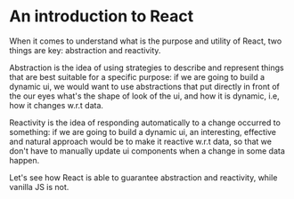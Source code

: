 # An introduction to React
When it comes to understand what is the purpose and utility of React, two things are key: abstraction and reactivity.

Abstraction is the idea of using strategies to describe and represent things that are best suitable for a specific purpose: if we are going to build a dynamic ui, we would want to use abstractions that put directly in front of the our eyes what's the shape of look of the ui, and how it is dynamic, i.e, how it changes w.r.t data.

Reactivity is the idea of responding automatically to a change occurred to something: if we are going to build a dynamic ui, an interesting, effective and natural approach would be to make it reactive w.r.t data, so that we don't have to manually update ui components when a change in some data happen.

Let's see how React is able to guarantee abstraction and reactivity, while vanilla JS is not.

